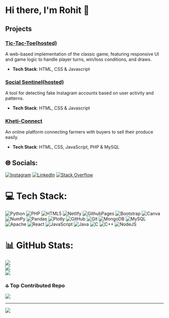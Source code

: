 # Hi there, I'm Rohit 👋

## Projects

### [Tic-Tac-Toe(hosted)](https://rohit-techlab.github.io/Tic-Tac-Toe/)
A web-based implementation of the classic game, featuring responsive UI and game logic to handle player turns, win/loss conditions, and draws. 

- **Tech Stack**: HTML, CSS & Javascript

### [Social Sentinel(hosted)](https://github.com/rohitshah/Social-Sentinel)
A tool for detecting fake Instagram accounts based on user activity and patterns.

- **Tech Stack**: HTML, CSS & Javascript

### [Kheti-Connect](https://github.com/rohitshah/Kheti-Connect)
An online platform connecting farmers with buyers to sell their produce easily.

- **Tech Stack**: HTML, CSS, JavaScript, PHP & MySQL

## 🌐 Socials:
[![Instagram](https://img.shields.io/badge/Instagram-%23E4405F.svg?logo=Instagram&logoColor=white)](https://instagram.com/strange._.op) [![LinkedIn](https://img.shields.io/badge/LinkedIn-%230077B5.svg?logo=linkedin&logoColor=white)](https://linkedin.com/in/rohitshah2005) [![Stack Overflow](https://img.shields.io/badge/-Stackoverflow-FE7A16?logo=stack-overflow&logoColor=white)](https://stackoverflow.com/users/25241584) 

# 💻 Tech Stack:
![Python](https://img.shields.io/badge/python-3670A0?style=for-the-badge&logo=python&logoColor=ffdd54) ![PHP](https://img.shields.io/badge/php-%23777BB4.svg?style=for-the-badge&logo=php&logoColor=white) ![HTML5](https://img.shields.io/badge/html5-%23E34F26.svg?style=for-the-badge&logo=html5&logoColor=white) ![Netlify](https://img.shields.io/badge/netlify-%23000000.svg?style=for-the-badge&logo=netlify&logoColor=#00C7B7) ![GithubPages](https://img.shields.io/badge/github%20pages-121013?style=for-the-badge&logo=github&logoColor=white) ![Bootstrap](https://img.shields.io/badge/bootstrap-%238511FA.svg?style=for-the-badge&logo=bootstrap&logoColor=white) ![Canva](https://img.shields.io/badge/Canva-%2300C4CC.svg?style=for-the-badge&logo=Canva&logoColor=white) ![NumPy](https://img.shields.io/badge/numpy-%23013243.svg?style=for-the-badge&logo=numpy&logoColor=white) ![Pandas](https://img.shields.io/badge/pandas-%23150458.svg?style=for-the-badge&logo=pandas&logoColor=white) ![Plotly](https://img.shields.io/badge/Plotly-%233F4F75.svg?style=for-the-badge&logo=plotly&logoColor=white) ![GitHub](https://img.shields.io/badge/github-%23121011.svg?style=for-the-badge&logo=github&logoColor=white) ![Git](https://img.shields.io/badge/git-%23F05033.svg?style=for-the-badge&logo=git&logoColor=white) ![MongoDB](https://img.shields.io/badge/MongoDB-%234ea94b.svg?style=for-the-badge&logo=mongodb&logoColor=white) ![MySQL](https://img.shields.io/badge/mysql-4479A1.svg?style=for-the-badge&logo=mysql&logoColor=white) ![Apache](https://img.shields.io/badge/apache-%23D42029.svg?style=for-the-badge&logo=apache&logoColor=white) ![React](https://img.shields.io/badge/react-%2320232a.svg?style=for-the-badge&logo=react&logoColor=%2361DAFB) ![JavaScript](https://img.shields.io/badge/javascript-%23323330.svg?style=for-the-badge&logo=javascript&logoColor=%23F7DF1E) ![Java](https://img.shields.io/badge/java-%23ED8B00.svg?style=for-the-badge&logo=openjdk&logoColor=white) ![C](https://img.shields.io/badge/c-%2300599C.svg?style=for-the-badge&logo=c&logoColor=white) ![C++](https://img.shields.io/badge/c++-%2300599C.svg?style=for-the-badge&logo=c%2B%2B&logoColor=white) ![NodeJS](https://img.shields.io/badge/node.js-6DA55F?style=for-the-badge&logo=node.js&logoColor=white)
# 📊 GitHub Stats:
![](https://github-readme-stats.vercel.app/api?username=Rohit-TechLab&theme=dark&hide_border=false&include_all_commits=false&count_private=false)<br/>
![](https://github-readme-streak-stats.herokuapp.com/?user=Rohit-TechLab&theme=dark&hide_border=false)<br/>
![](https://github-readme-stats.vercel.app/api/top-langs/?username=Rohit-TechLab&theme=dark&hide_border=false&include_all_commits=false&count_private=false&layout=compact)

### 🔝 Top Contributed Repo
![](https://github-contributor-stats.vercel.app/api?username=Rohit-TechLab&limit=5&theme=dark&combine_all_yearly_contributions=true)

---
[![](https://visitcount.itsvg.in/api?id=Rohit-TechLab&icon=0&color=0)](https://visitcount.itsvg.in)
